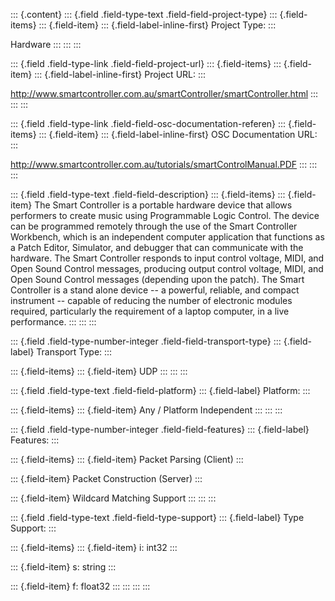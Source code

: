 ::: {.content}
::: {.field .field-type-text .field-field-project-type}
::: {.field-items}
::: {.field-item}
::: {.field-label-inline-first}
Project Type:
:::

Hardware
:::
:::
:::

::: {.field .field-type-link .field-field-project-url}
::: {.field-items}
::: {.field-item}
::: {.field-label-inline-first}
Project URL:
:::

<http://www.smartcontroller.com.au/smartController/smartController.html>
:::
:::
:::

::: {.field .field-type-link .field-field-osc-documentation-referen}
::: {.field-items}
::: {.field-item}
::: {.field-label-inline-first}
OSC Documentation URL:
:::

<http://www.smartcontroller.com.au/tutorials/smartControlManual.PDF>
:::
:::
:::

::: {.field .field-type-text .field-field-description}
::: {.field-items}
::: {.field-item}
The Smart Controller is a portable hardware device that allows
performers to create music using Programmable Logic Control. The device
can be programmed remotely through the use of the Smart Controller
Workbench, which is an independent computer application that functions
as a Patch Editor, Simulator, and debugger that can communicate with the
hardware. The Smart Controller responds to input control voltage, MIDI,
and Open Sound Control messages, producing output control voltage, MIDI,
and Open Sound Control messages (depending upon the patch). The Smart
Controller is a stand alone device \-- a powerful, reliable, and compact
instrument \-- capable of reducing the number of electronic modules
required, particularly the requirement of a laptop computer, in a live
performance.
:::
:::
:::

::: {.field .field-type-number-integer .field-field-transport-type}
::: {.field-label}
Transport Type:
:::

::: {.field-items}
::: {.field-item}
UDP
:::
:::
:::

::: {.field .field-type-text .field-field-platform}
::: {.field-label}
Platform:
:::

::: {.field-items}
::: {.field-item}
Any / Platform Independent
:::
:::
:::

::: {.field .field-type-number-integer .field-field-features}
::: {.field-label}
Features:
:::

::: {.field-items}
::: {.field-item}
Packet Parsing (Client)
:::

::: {.field-item}
Packet Construction (Server)
:::

::: {.field-item}
Wildcard Matching Support
:::
:::
:::

::: {.field .field-type-text .field-field-type-support}
::: {.field-label}
Type Support:
:::

::: {.field-items}
::: {.field-item}
i: int32
:::

::: {.field-item}
s: string
:::

::: {.field-item}
f: float32
:::
:::
:::
:::
